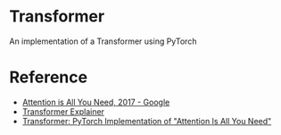 # Transformer
An implementation of a Transformer using PyTorch


# Reference
- [Attention is All You Need, 2017 - Google](https://arxiv.org/abs/1706.03762)
- [Transformer Explainer](https://poloclub.github.io/transformer-explainer/)
- [Transformer: PyTorch Implementation of "Attention Is All You Need"](https://github.com/hyunwoongko/transformer)